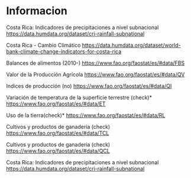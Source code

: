 # Informacion

Costa Rica: Indicadores de precipitaciones a nivel subnacional
https://data.humdata.org/dataset/cri-rainfall-subnational

Costa Rica - Cambio Climático
https://data.humdata.org/dataset/world-bank-climate-change-indicators-for-costa-rica



Balances de alimentos (2010-)
https://www.fao.org/faostat/es/#data/FBS


Valor de la Producción Agrícola
https://www.fao.org/faostat/es/#data/QV


Indices de producción (no)
https://www.fao.org/faostat/es/#data/QI


Variación de temperatura de la superficie terrestre (check)*
https://www.fao.org/faostat/es/#data/ET


Uso de la tierra(check)*
https://www.fao.org/faostat/es/#data/RL


Cultivos y productos de ganadería (check)
https://www.fao.org/faostat/es/#data/TCL


Cultivos y productos de ganadería (check)
https://www.fao.org/faostat/es/#data/QCL


Costa Rica: Indicadores de precipitaciones a nivel subnacional
https://data.humdata.org/dataset/cri-rainfall-subnational

